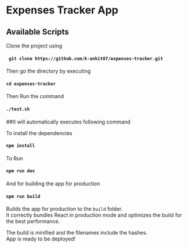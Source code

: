 # Expenses Tracker App

## Available Scripts
Clone the project using
#### ` git clone https://github.com/k-ankit07/expenses-tracker.git`

Then go the directory by executing
#### `cd expenses-tracker`

Then Run the command
#### `./test.sh`

##It will automatically executes following command

To install the dependencies
#### `npm install` 

To Run 
#### `npm run dev`

And for building the app for production

#### `npm run build`

Builds the app for production to the `build` folder.\
It correctly bundles React in production mode and optimizes the build for the best performance.

The build is minified and the filenames include the hashes.\
App is ready to be deployed!


